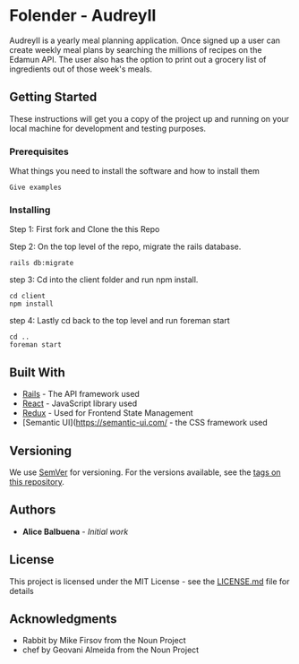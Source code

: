 # Folender - AudreyII

AudreyII is a yearly meal planning application. Once signed up a user can create weekly meal plans by searching the millions of recipes on the Edamun API. The user also has the option to print out a grocery list of ingredients out of those week's meals.

## Getting Started

These instructions will get you a copy of the project up and running on your local machine for development and testing purposes.

### Prerequisites

What things you need to install the software and how to install them

```
Give examples
```

### Installing

Step 1: First fork and Clone the this Repo

Step 2: On the top level of the repo, migrate the rails database.

```
rails db:migrate
```

step 3: Cd into the client folder and run npm install.

```
cd client
npm install
```

step 4: Lastly cd back to the top level and run foreman start

```
cd ..
foreman start
```

## Built With

* [Rails](http://rubyonrails.org/) - The API framework used
* [React](https://facebook.github.io/react/) - JavaScript library used
* [Redux](http://redux.js.org/) - Used for Frontend State Management
* [Semantic UI](https://semantic-ui.com/ - the CSS framework used

## Versioning

We use [SemVer](http://semver.org/) for versioning. For the versions available, see the [tags on this repository](https://github.com/your/project/tags). 

## Authors

* **Alice Balbuena** - *Initial work*

## License

This project is licensed under the MIT License - see the [LICENSE.md](LICENSE.md) file for details

## Acknowledgments

* Rabbit by Mike Firsov from the Noun Project
* chef by Geovani Almeida from the Noun Project